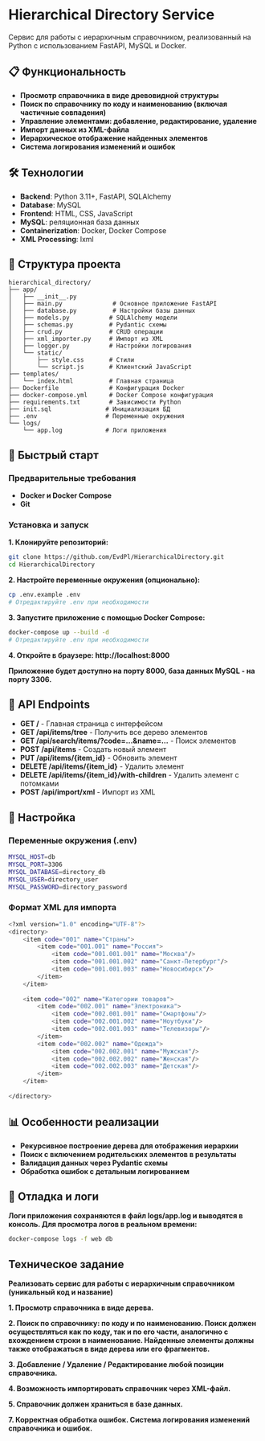 # Hierarchical Directory Service

Сервис для работы с иерархичным справочником, реализованный на Python с использованием FastAPI, MySQL и Docker.

## 📋 Функциональность

- **Просмотр справочника в виде древовидной структуры**
- **Поиск по справочнику по коду и наименованию (включая частичные совпадения)**
- **Управление элементами: добавление, редактирование, удаление**
- **Импорт данных из XML-файла**
- **Иерархическое отображение найденных элементов**
- **Система логирования изменений и ошибок**

## 🛠 Технологии

- **Backend**: Python 3.11+, FastAPI, SQLAlchemy
- **Database**: MySQL
- **Frontend**: HTML, CSS, JavaScript 
- **MySQL**: реляционная база данных
- **Containerization**: Docker, Docker Compose
- **XML Processing**: lxml

## 📁 Структура проекта

```
hierarchical_directory/
├── app/
│   ├── __init__.py
│   ├── main.py              # Основное приложение FastAPI
│   ├── database.py          # Настройки базы данных
│   ├── models.py           # SQLAlchemy модели
│   ├── schemas.py          # Pydantic схемы
│   ├── crud.py             # CRUD операции
│   ├── xml_importer.py     # Импорт из XML
│   ├── logger.py           # Настройки логирования
│   └── static/
│       ├── style.css       # Стили
│       └── script.js       # Клиентский JavaScript
├── templates/
│   └── index.html          # Главная страница
├── Dockerfile              # Конфигурация Docker
├── docker-compose.yml      # Docker Compose конфигурация
├── requirements.txt        # Зависимости Python
├── init.sql               # Инициализация БД
├── .env                   # Переменные окружения
└── logs/
    └── app.log            # Логи приложения
```

## 🚀 Быстрый старт
### Предварительные требования
- **Docker и Docker Compose**
- **Git**
### Установка и запуск
**1. Клонируйте репозиторий:**
```bash
git clone https://github.com/EvdPl/HierarchicalDirectory.git
cd HierarchicalDirectory
```
**2. Настройте переменные окружения (опционально):**
```bash
cp .env.example .env
# Отредактируйте .env при необходимости
```
**3. Запустите приложение с помощью Docker Compose:**
```bash
docker-compose up --build -d
# Отредактируйте .env при необходимости
```
**4. Откройте в браузере: http://localhost:8000**

**Приложение будет доступно на порту 8000, база данных MySQL - на порту 3306.**

## 📖 API Endpoints
- **GET /** - Главная страница с интерфейсом
- **GET /api/items/tree** - Получить все дерево элементов
- **GET /api/search/items/?code=...&name=...** - Поиск элементов
- **POST /api/items** - Создать новый элемент
- **PUT /api/items/{item_id}** - Обновить элемент
- **DELETE /api/items/{item_id}** - Удалить элемент
- **DELETE /api/items/{item_id}/with-children** - Удалить элемент с потомками
- **POST /api/import/xml** - Импорт из XML

## 🔧 Настройка
### Переменные окружения (.env)
```bash
MYSQL_HOST=db
MYSQL_PORT=3306
MYSQL_DATABASE=directory_db
MYSQL_USER=directory_user
MYSQL_PASSWORD=directory_password
```
### Формат XML для импорта
```bash
<?xml version="1.0" encoding="UTF-8"?>
<directory>
    <item code="001" name="Страны">
        <item code="001.001" name="Россия">
            <item code="001.001.001" name="Москва"/>
            <item code="001.001.002" name="Санкт-Петербург"/>
            <item code="001.001.003" name="Новосибирск"/>
        </item>
    </item>
    
    <item code="002" name="Категории товаров">
        <item code="002.001" name="Электроника">
            <item code="002.001.001" name="Смартфоны"/>
            <item code="002.001.002" name="Ноутбуки"/>
            <item code="002.001.003" name="Телевизоры"/>
        </item>
        <item code="002.002" name="Одежда">
            <item code="002.002.001" name="Мужская"/>
            <item code="002.002.002" name="Женская"/>
            <item code="002.002.003" name="Детская"/>
        </item>
    </item>
    
</directory>
```

## 📊 Особенности реализации

- **Рекурсивное построение дерева для отображения иерархии**
- **Поиск с включением родительских элементов в результаты**
- **Валидация данных через Pydantic схемы**
- **Обработка ошибок с детальным логированием**

## 🐛 Отладка и логи
**Логи приложения сохраняются в файл logs/app.log и выводятся в консоль. Для просмотра логов в реальном времени:**
```bash
docker-compose logs -f web db
```

## Техническое задание
**Реализовать сервис для работы с иерархичным справочником (уникальный код и название)**

**1. Просмотр справочника в виде дерева.**

**2. Поиск по справочнику: по коду и по наименованию. Поиск должен осуществляться как по коду, так и по его части, аналогично с вхождением строки в наименование. Найденные элементы должны также отображаться в виде дерева или его фрагментов.**

**3. Добавление / Удаление / Редактирование любой позиции справочника.**

**4. Возможность импортировать справочник через XML-файл.**

**5. Справочник должен храниться в базе данных.**

**7. Корректная обработка ошибок. Система логирования изменений справочника и ошибок.**
